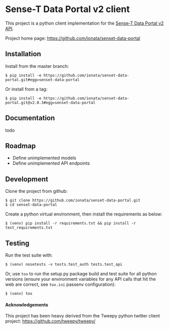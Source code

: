 Sense-T Data Portal v2 client
==============================

This project is a python client implementation for the [Sense-T Data Portal v2 API](https://data.sense-t.org.au/api/sensor/v2/api-docs/#/).

Project home page: https://github.com/ionata/senset-data-portal

Installation
------------

Install from the master branch:

    $ pip install -e https://github.com/ionata/senset-data-portal.git#egg=senset-data-portal

Or install from a tag:

    $ pip install -e https://github.com/ionata/senset-data-portal.git@v2.0.3#egg=senset-data-portal

Documentation
------------

todo

Roadmap
------------

* Define unimplemented models
* Define unimplemented API endpoints

Development
------------

Clone the project from github:

    $ git clone https://github.com/ionata/senset-data-portal.git
    $ cd senset-data-portal

Create a python virtual environment, then install the requirements as below:

    $ (venv) pip install -r requirements.txt && pip install -r test_requirements.txt

Testing
------------

Run the test suite with:

    $ (venv) nosetests -v tests.test_auth tests.test_api

Or, use `tox` to run the setup.py package build and test suite for all python versions (ensure your environment variables for any API calls that hit the web are correct, see `tox.ini` passenv configuration):

    $ (venv) tox

#### Acknowledgements

This project has been heavy derived from the Tweepy python twitter client project: https://github.com/tweepy/tweepy/ 